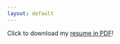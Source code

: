 ```yaml
---
layout: default
---
```

Click to download my <a href="/assets//Alfred_Long_Resume_Intern.pdf" download="/assets/Alfred_Long_Resume">resume in PDF</a>!
<object data="/assets/Alfred_Long_Resume_Intern.pdf" width="1000" height="1000" type='application/pdf'></object>
